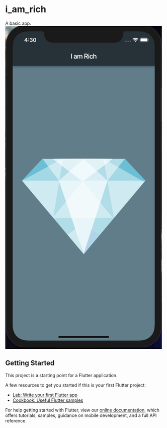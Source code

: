 # i_am_rich

A basic app.
![](https://github.com/ElmouradiAmine/I-am-rich/blob/master/images/Capture%20d’écran%202019-05-10%20à%2016.30.31.png)

## Getting Started

This project is a starting point for a Flutter application.

A few resources to get you started if this is your first Flutter project:

- [Lab: Write your first Flutter app](https://flutter.io/docs/get-started/codelab)
- [Cookbook: Useful Flutter samples](https://flutter.io/docs/cookbook)

For help getting started with Flutter, view our 
[online documentation](https://flutter.io/docs), which offers tutorials, 
samples, guidance on mobile development, and a full API reference.
